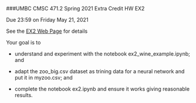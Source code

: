 ###UMBC CMSC 471.2 Spring 2021 Extra Credit HW EX2

Due 23:59 on Friday May 21, 2021

See the [EX2 Web Page](https://www.csee.umbc.edu/courses/undergraduate/471/spring21/02/hw/EX2/) for details

Your goal is to

* understand and experiment with the notebook ex2_wine_example.ipynb; and

* adapt the zoo_big.csv dataset as trining data for a neural network and put it in myzoo.csv; and

* complete the notebook ex2.ipynb and ensure it works giving reasonable results.
